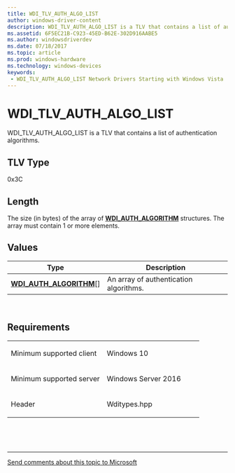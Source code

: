 ```yaml
---
title: WDI_TLV_AUTH_ALGO_LIST
author: windows-driver-content
description: WDI_TLV_AUTH_ALGO_LIST is a TLV that contains a list of authentication algorithms.
ms.assetid: 6F5EC21B-C923-45ED-B62E-302D916AABE5
ms.author: windowsdriverdev 
ms.date: 07/18/2017 
ms.topic: article 
ms.prod: windows-hardware 
ms.technology: windows-devices 
keywords:
 - WDI_TLV_AUTH_ALGO_LIST Network Drivers Starting with Windows Vista
---
```


# WDI\_TLV\_AUTH\_ALGO\_LIST


WDI\_TLV\_AUTH\_ALGO\_LIST is a TLV that contains a list of authentication algorithms.

## TLV Type


0x3C

## Length


The size (in bytes) of the array of [**WDI\_AUTH\_ALGORITHM**](https://msdn.microsoft.com/library/windows/hardware/dn897792) structures. The array must contain 1 or more elements.

## Values


| Type                                                        | Description                            |
|-------------------------------------------------------------|----------------------------------------|
| [**WDI\_AUTH\_ALGORITHM**](https://msdn.microsoft.com/library/windows/hardware/dn897792)\[\] | An array of authentication algorithms. |

 

Requirements
------------

<table>
<colgroup>
<col width="50%" />
<col width="50%" />
</colgroup>
<tbody>
<tr class="odd">
<td><p>Minimum supported client</p></td>
<td><p>Windows 10</p></td>
</tr>
<tr class="even">
<td><p>Minimum supported server</p></td>
<td><p>Windows Server 2016</p></td>
</tr>
<tr class="odd">
<td><p>Header</p></td>
<td>Wditypes.hpp</td>
</tr>
</tbody>
</table>

 

 


--------------------
[Send comments about this topic to Microsoft](mailto:wsddocfb@microsoft.com?subject=Documentation%20feedback%20%5Bnetvista\netvista%5D:%20WDI_TLV_AUTH_ALGO_LIST%20%20RELEASE:%20%287/10/2017%29&body=%0A%0APRIVACY%20STATEMENT%0A%0AWe%20use%20your%20feedback%20to%20improve%20the%20documentation.%20We%20don't%20use%20your%20email%20address%20for%20any%20other%20purpose,%20and%20we'll%20remove%20your%20email%20address%20from%20our%20system%20after%20the%20issue%20that%20you're%20reporting%20is%20fixed.%20While%20we're%20working%20to%20fix%20this%20issue,%20we%20might%20send%20you%20an%20email%20message%20to%20ask%20for%20more%20info.%20Later,%20we%20might%20also%20send%20you%20an%20email%20message%20to%20let%20you%20know%20that%20we've%20addressed%20your%20feedback.%0A%0AFor%20more%20info%20about%20Microsoft's%20privacy%20policy,%20see%20http://privacy.microsoft.com/default.aspx. "Send comments about this topic to Microsoft")



